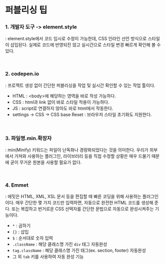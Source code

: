 # 퍼블리싱 팁

### 1. 개발자 도구 -> element.style

: element.style에서 코드 임시로 수정이 가능한데, CSS 인라인 선언 방식으로 스타일이 삽입된다. 실제로 코드에 반영되진 않고 실시간으로 스타일 변경 빠르게 확인해 볼 수 있다.

<br>

### 2. codepen.io

: 프로젝트 생성 없이 간단한 퍼블리싱을 작업 및 실시간 확인할 수 있는 작업 툴이다.

- HTML : \<body>에 해당하는 영역을 바로 작성 가능하다.
- CSS : html과 link 없이 바로 스타일 적용이 가능하다.
- JS : script로 연결하지 않아도 바로 html에서 작동한다.
- settings -> CSS -> CSS base Reset : 브라우저 스타일 초기화도 지원한다.

<br>

### 3. 파일명.min.확장자

: min(Minify) 키워드는 파일이 난독화나 경량화되었다는 것을 의미한다. 우리가 외부에서 가져와 사용하는 플러그인, 라이브러리 등을 직접 수정할 상황은 매우 드물기 때문에 굳이 무거운 원본을 사용할 필요가 없다.

<br>

### 4. Emmet

: 에밋은 HTML, XML, XSL 문서 등을 편집할 때 빠른 코딩을 위해 사용하는 플러그인이다. 매우 간단한 몇 가지 코드만 입력하면, 자동으로 완전한 HTML 코드를 생성해 준다. 또는 복잡하고 번거로운 CSS 선택자를 간단한 문법으로 자동으로 완성시켜주는 기능이다.

- `*` : 곱하기
- `{}` : 삽입
- `$` : 순서대로 숫자 입력
- `.className` : 해당 클래스명 가진 `div` 태그 자동완성
- `tag.className` : 해당 클래스명 가진 태그(ex. section, footer) 자동완성
- 그 외 `tab` 키를 사용하여 자동 완성 기능
